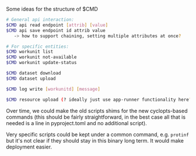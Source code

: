 Some ideas for the structure of $CMD

```bash
# General api interaction:
$CMD api read endpoint [attrib] [value]
$CMD api save endpoint id attrib value
   -> how to support chaining, setting multiple attributes at once?

# For specific entities:
$CMD workunit list
$CMD workunit not-available
$CMD workunit update-status

$CMD dataset download
$CMD dataset upload

$CMD log write [workunitd] [message]

$CMD resource upload (? ideally just use app-runner functionality here?)
```

Over time, we could make the old scripts shims for the new cyclopts-based commands (this should be fairly straightforward,
in the best case all that is needed is a line in pyproject.toml and no additional script).

Very specific scripts could be kept under a common command, e.g. `protinf` but it's not clear if they should stay in
this binary long term. It would make deployment easier.
